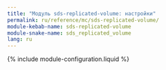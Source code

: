 ```yaml
---
title: "Модуль sds-replicated-volume: настройки"
permalink: ru/reference/mc/sds-replicated-volume/
module-kebab-name: sds-replicated-volume
module-snake-name: sds_replicated_volume
lang: ru
---
```


{% include module-configuration.liquid %} 
